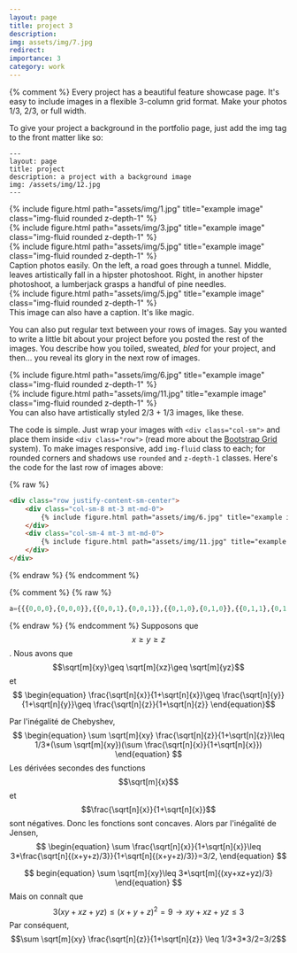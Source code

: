 ```yaml
---
layout: page
title: project 3
description: 
img: assets/img/7.jpg
redirect: 
importance: 3
category: work
---
```

{% comment %}
Every project has a beautiful feature showcase page.
It's easy to include images in a flexible 3-column grid format.
Make your photos 1/3, 2/3, or full width.

To give your project a background in the portfolio page, just add the img tag to the front matter like so:

    ---
    layout: page
    title: project
    description: a project with a background image
    img: /assets/img/12.jpg
    ---

<div class="row">
    <div class="col-sm mt-3 mt-md-0">
        {% include figure.html path="assets/img/1.jpg" title="example image" class="img-fluid rounded z-depth-1" %}
    </div>
    <div class="col-sm mt-3 mt-md-0">
        {% include figure.html path="assets/img/3.jpg" title="example image" class="img-fluid rounded z-depth-1" %}
    </div>
    <div class="col-sm mt-3 mt-md-0">
        {% include figure.html path="assets/img/5.jpg" title="example image" class="img-fluid rounded z-depth-1" %}
    </div>
</div>
<div class="caption">
    Caption photos easily. On the left, a road goes through a tunnel. Middle, leaves artistically fall in a hipster photoshoot. Right, in another hipster photoshoot, a lumberjack grasps a handful of pine needles.
</div>
<div class="row">
    <div class="col-sm mt-3 mt-md-0">
        {% include figure.html path="assets/img/5.jpg" title="example image" class="img-fluid rounded z-depth-1" %}
    </div>
</div>
<div class="caption">
    This image can also have a caption. It's like magic.
</div>

You can also put regular text between your rows of images.
Say you wanted to write a little bit about your project before you posted the rest of the images.
You describe how you toiled, sweated, *bled* for your project, and then... you reveal its glory in the next row of images.


<div class="row justify-content-sm-center">
    <div class="col-sm-8 mt-3 mt-md-0">
        {% include figure.html path="assets/img/6.jpg" title="example image" class="img-fluid rounded z-depth-1" %}
    </div>
    <div class="col-sm-4 mt-3 mt-md-0">
        {% include figure.html path="assets/img/11.jpg" title="example image" class="img-fluid rounded z-depth-1" %}
    </div>
</div>
<div class="caption">
    You can also have artistically styled 2/3 + 1/3 images, like these.
</div>


The code is simple.
Just wrap your images with `<div class="col-sm">` and place them inside `<div class="row">` (read more about the <a href="https://getbootstrap.com/docs/4.4/layout/grid/">Bootstrap Grid</a> system).
To make images responsive, add `img-fluid` class to each; for rounded corners and shadows use `rounded` and `z-depth-1` classes.
Here's the code for the last row of images above:

{% raw %}
```html
<div class="row justify-content-sm-center">
    <div class="col-sm-8 mt-3 mt-md-0">
        {% include figure.html path="assets/img/6.jpg" title="example image" class="img-fluid rounded z-depth-1" %}
    </div>
    <div class="col-sm-4 mt-3 mt-md-0">
        {% include figure.html path="assets/img/11.jpg" title="example image" class="img-fluid rounded z-depth-1" %}
    </div>
</div>
```
{% endraw %}
{% endcomment %}

{% comment %}
{% raw %}
```python
a={{{0,0,0},{0,0,0}},{{0,0,1},{0,0,1}},{{0,1,0},{0,1,0}},{{0,1,1},{0,1,1}},{{1,0,0},{1,0,0}},{{1,0,1},{1,0,1}},{{1,1,0},{1,1,0}},{{1,1,1},{1,1,1}}}
```
{% endraw %}
{% endcomment %}
Supposons que $$x\geq y \geq z$$. Nous avons que $$\sqrt[m]{xy}\geq \sqrt[m]{xz}\geq \sqrt[m]{yz}$$ et
	$$
 \begin{equation}
	\frac{\sqrt[n]{x}}{1+\sqrt[n]{x}}\geq 	\frac{\sqrt[n]{y}}{1+\sqrt[n]{y}}\geq 
	\frac{\sqrt[n]{z}}{1+\sqrt[n]{z}}
\end{equation}$$

Par l'inégalité de Chebyshev,
$$
\begin{equation}
	\sum \sqrt[m]{xy}	\frac{\sqrt[n]{z}}{1+\sqrt[n]{z}}\leq
	1/3*(\sum \sqrt[m]{xy})(\sum \frac{\sqrt[n]{x}}{1+\sqrt[n]{x}})
\end{equation}
$$
Les dérivées secondes des functions $$\sqrt[m]{x}$$ et $$\frac{\sqrt[n]{x}}{1+\sqrt[n]{x}}$$ sont négatives. Donc les fonctions sont concaves.
Alors par l'inégalité de Jensen, $$
\begin{equation}
	\sum \frac{\sqrt[n]{x}}{1+\sqrt[n]{x}}\leq 
	3*\frac{\sqrt[n]{(x+y+z)/3}}{1+\sqrt[n]{(x+y+z)/3}}=3/2,
	\end{equation}
 $$
 
$$
begin{equation}
\sum \sqrt[m]{xy}\leq 3*\sqrt[m]{(xy+xz+yz)/3}
\end{equation}
$$
Mais on connaît que $$3(xy+xz+yz)\leq (x+y+z)^2=9\rightarrow xy+xz+yz\leq 3 $$
Par conséquent, $$\sum \sqrt[m]{xy}	\frac{\sqrt[n]{z}}{1+\sqrt[n]{z}}
\leq 1/3*3*3/2=3/2$$





